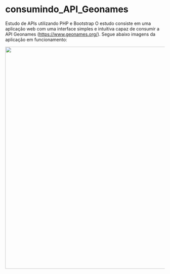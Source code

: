 # consumindo_API_Geonames
Estudo de APIs utilizando PHP e Bootstrap
O estudo consiste em uma aplicação web com uma interface simples e intuitiva capaz de consumir a API Geonames (https://www.geonames.org/). Segue abaixo imagens da aplicação em funcionamento:

<div align="center">
<img src="https://github-production-user-asset-6210df.s3.amazonaws.com/75801762/242686303-d26cfca4-d915-4497-b009-5c999d0e250a.PNG" width="700px" />
</div>
